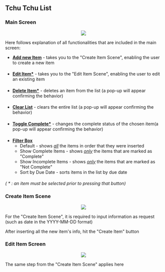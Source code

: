 ## Tchu Tchu List 

####

 ### Main Screen

<p align="center">
  <img src="https://raw.githubusercontent.com/pedrofcarvalho/fachetticarvalho-cop3330-assignment4part2/master/images/MainScreen%20SC.PNG"/>
</p>

Here follows explanation of all functionalities that are included in the main screen:

- <ins>__Add new Item__</ins> - takes you to the "Create Item Scene", enabling the user to create a new item
  ####
- <ins>__Edit Item*__</ins> - takes you to the "Edit Item Scene", enabling the user to edit an existing item
  ####
- <ins>__Delete Item*__</ins> - deletes an item from the list (a pop-up will appear confirming the behavior)
  ####
- <ins>__Clear List__</ins> - clears the entire list (a pop-up will appear confirming the behavior)
  ####
- <ins>__Toggle Complete*__</ins> - changes the complete status of the chosen item(a pop-up will appear confirming the behavior)
  ####
- <ins>__Filter Box__</ins>
    - Default - shows *<ins>all</ins>* the items in order that they were inserted
    - Show Complete Items - shows *<ins>only</ins>* the items that are marked as "Complete"
    - Show Incomplete Items - shows *<ins>only</ins>* the items that are marked as "Not Complete"
    - Sort by Due Date - sorts items in the list by due date
  ####


*( * : an item must be selected prior to pressing that button)*


### Create Item Scene

<p align="center">
  <img src="https://raw.githubusercontent.com/pedrofcarvalho/fachetticarvalho-cop3330-assignment4part2/master/images/Create%20Scene%20SC.PNG"/>
</p>

For the "Create Item Scene", it is required to input information as request (such as date in the YYYY-MM-DD format)

After inserting all the new item's info, hit the "Create Item" button 





### Edit Item Screen

<p align="center">
  <img src="https://raw.githubusercontent.com/pedrofcarvalho/fachetticarvalho-cop3330-assignment4part2/master/images/Edit%20Scene%20SC.PNG"/>
</p>

The same step from the "Create Item Scene" applies here

